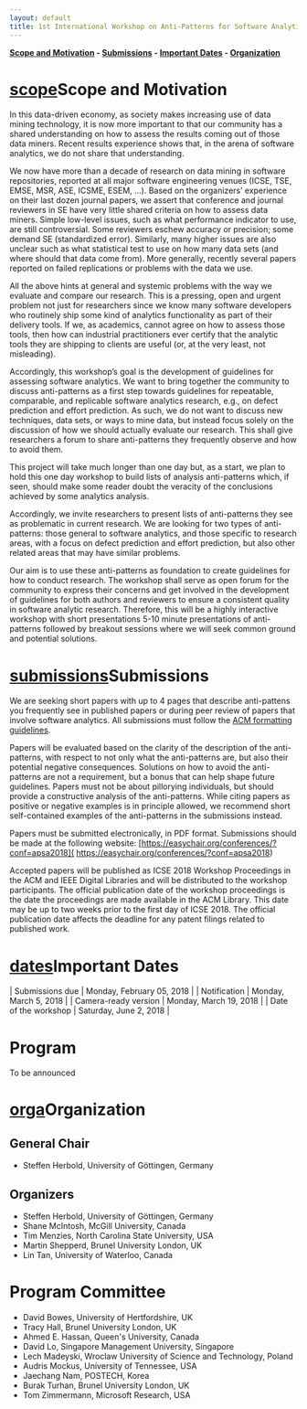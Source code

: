 ```yaml
---
layout: default
title: 1st International Workshop on Anti-Patterns for Software Analytics (APSA)
---
```


**[Scope and Motivation](#scope) -  [Submissions](#submissions) - [Important Dates](#dates) - [Organization](#orga)**

# [scope](#scope)Scope and Motivation

In this data-driven economy, as society makes increasing use of data mining technology, it is now more important to that our community has a shared understanding on how to assess the results coming out of those data miners. Recent results experience shows that, in the arena of software analytics, we do not share that understanding. 

We now have more than a decade of research on data mining in software repositories, reported at all major software engineering venues (ICSE, TSE, EMSE, MSR, ASE, ICSME, ESEM, …). Based on the organizers’ experience on their last dozen journal papers, we assert that conference and journal reviewers in SE have very little shared criteria on how to assess data miners. Simple low-level issues, such as what performance indicator to use, are still controversial. Some reviewers eschew accuracy or precision; some demand SE (standardized error).  Similarly, many higher issues are also unclear such as what statistical test  to use on how many data sets (and where should that data come from).  More generally, recently several papers reported on failed replications or problems with the data we use. 

All the above hints at general and systemic problems with the way we evaluate and compare our research. This is a pressing, open and urgent problem not just for  researchers since we know many software developers who routinely ship some kind of analytics functionality as part of their delivery tools. If we, as academics, cannot agree on how to assess those tools, then how can industrial practitioners ever certify that the analytic tools they are shipping to clients are useful (or, at the very least, not misleading).

Accordingly, this workshop’s goal is the development of guidelines for assessing software analytics. We want to bring together the community to discuss anti-patterns as a first step towards guidelines for repeatable, comparable, and replicable software analytics research, e.g., on defect prediction and effort prediction. As such, we do not want to discuss new techniques, data sets, or ways to mine data, but instead focus solely on the discussion of how we should actually evaluate our research. This shall give researchers a forum to share anti-patterns they frequently observe and how to avoid them.

This project will take much longer than one day but, as a start, we plan to hold this one day workshop to build  lists of  analysis anti-patterns which, if seen, should make some reader doubt the veracity of the conclusions achieved by some analytics analysis.

Accordingly, we invite researchers to present lists of anti-patterns they see as problematic in current research. We are looking for two types of anti-patterns: those general to software analytics, and those specific to research areas, with a focus on defect prediction and effort prediction, but also other related areas that may have similar problems. 

Our aim is to use these anti-patterns as foundation to create guidelines for how to conduct research. The workshop shall serve as open forum for the community to express their concerns and get involved in the development of guidelines for both authors and reviewers to ensure a consistent quality in software analytic research. Therefore, this will be a highly interactive workshop with short presentations 5-10 minute presentations of anti-patterns followed by breakout sessions where we will seek common ground and potential solutions. 

# [submissions](#submissions)Submissions

We are seeking short papers with up to 4 pages that describe anti-pattens you frequently see in published papers or during peer review of papers that involve software analytics. All submissions must follow the [ACM formatting guidelines](https://www.acm.org/publications/proceedings-template). 

Papers will be evaluated based on the clarity of the description of the anti-patterns, with respect to not only what the anti-patterns are, but also their potential negative consequences. Solutions on how to avoid the anti-patterns are not a requirement, but a bonus that can help shape future guidelines. Papers must not be about pillorying individuals, but should provide a constructive analysis of the anti-patterns. While citing papers as positive or negative examples is in principle allowed, we recommend short self-contained examples of the anti-patterns in the submissions instead. 

Papers must be submitted electronically, in PDF format. Submissions should be made at the following website: [https://easychair.org/conferences/?conf=apsa2018]( https://easychair.org/conferences/?conf=apsa2018)

Accepted papers will be published as ICSE 2018 Workshop Proceedings in the ACM and IEEE Digital Libraries and will be distributed to the workshop participants. The official publication date of the workshop proceedings is the date the proceedings are made available in the ACM Library. This date may be up to two weeks prior to the first day of ICSE 2018. The official publication date affects the deadline for any patent filings related to published work.

# [dates](#dates)Important Dates

| Submissions due      | Monday, February 05, 2018 |
| Notification         | Monday, March 5, 2018     |
| Camera-ready version | Monday, March 19, 2018    |
| Date of the workshop | Saturday, June 2, 2018    |

# [](#program)Program

To be announced

# [orga](#orga)Organization

## [](#generalchair)General Chair

- Steffen Herbold, University of Göttingen, Germany

## [](#organizers)Organizers

- Steffen Herbold, University of Göttingen, Germany
- Shane McIntosh, McGill University, Canada
- Tim Menzies, North Carolina State University, USA
- Martin Shepperd, Brunel University London, UK
- Lin Tan, University of Waterloo, Canada

# [](#pc)Program Committee

 - David Bowes, University of Hertfordshire, UK
 - Tracy Hall, Brunel University London, UK
 - Ahmed E. Hassan, Queen's University, Canada
 - David Lo, Singapore Management University, Singapore
 - Lech Madeyski, Wroclaw University of Science and Technology, Poland
 - Audris Mockus, University of Tennessee, USA
 - Jaechang Nam, POSTECH, Korea
 - Burak Turhan, Brunel University London, UK
 - Tom Zimmermann, Microsoft Research, USA

